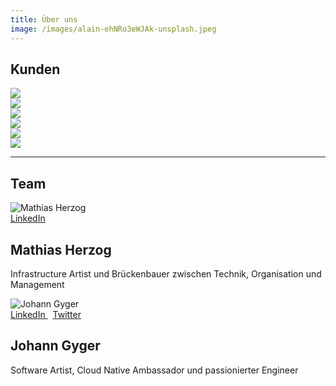 ```yaml
---
title: Über uns
image: /images/alain-ehNRo3eWJAk-unsplash.jpeg
---
```


## Kunden

<div class="row">
    <div class="article col col-4 col-d-6 col-t-12">
        <div class="sqr__div">
            <div class="sqr">
                <img src="/images/customers/ace.jpg">
            </div>
        </div>
    </div>
    <div class="article col col-4 col-d-6 col-t-12">
        <div class="sqr__div">
            <div class="sqr">
                <img src="/images/customers/bedag.jpg">
            </div>
        </div>
    </div>
    <div class="article col col-4 col-d-6 col-t-12">
        <div class="sqr__div">
            <div class="sqr">
                <img src="/images/customers/bison.svg">
            </div>
        </div>
    </div>
    <div class="article col col-4 col-d-6 col-t-12">
        <div class="sqr__div">
            <div class="sqr">
                <img src="/images/customers/bund.svg">
            </div>
        </div>
    </div>
    <div class="article col col-4 col-d-6 col-t-12">
        <div class="sqr__div">
            <div class="sqr">
                <img src="/images/customers/gelan.png">
            </div>
        </div>
    </div>
    <div class="article col col-4 col-d-6 col-t-12">
        <div class="sqr__div">
            <div class="sqr">
                <img src="/images/customers/mobiliar.svg">
            </div>
        </div>
    </div>
</div>

---

## Team

<div class="row">
    <div class="article col col-6 col-d-6 col-t-12">
      <div class="article__inner">
        <div class="article__head">
          <img alt="Mathias Herzog" src="/images/mathiasherzog.png">
        </div>
          <a class="scl" href="https://www.linkedin.com/in/mathias-herzog-888a6788/" target="_blank" rel="noopener">
            <i class="ion ion-logo-linkedin" style="color: #0580c4;"></i> LinkedIn 
          </a>
        <div class="article__content">
          <h2 class="article__title">Mathias Herzog</h2>
          <p class="article__excerpt">Infrastructure Artist und Brückenbauer zwischen Technik, Organisation und Management</p>
        </div>
      </div>
    </div>
    <div class="article col col-6 col-d-6 col-t-12">
      <div class="article__inner">
        <div class="article__head">
          <img alt="Johann Gyger" src="/images/johanngyger.png">
        </div>
        <a class="scl" href="https://www.linkedin.com/in/johanngyger/" target="_blank" rel="noopener">
            <i class="ion ion-logo-linkedin" style="color: #0580c4;"></i> LinkedIn 
        </a>
        &nbsp;
        <a class="scl" href="https://twitter.com/johanngyger" target="_blank" rel="noopener">
            <i class="ion ion-logo-twitter" style="color: #0580c4;"></i> Twitter 
        </a>
        <div class="article__content">
          <h2 class="article__title">Johann Gyger</h2>
          <p class="article__excerpt">Software Artist, Cloud Native Ambassador und passionierter Engineer</p>
        </div>
      </div>
    </div>
</div>
